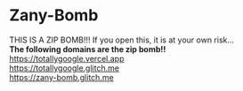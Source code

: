 # Zany-Bomb
THIS IS A ZIP BOMB!!! If you open this, it is at your own risk...
<br><strong>The following domains are the zip bomb!!</strong>
<br>https://totallygoogle.vercel.app
<br>https://totallygoogle.glitch.me
<br>https://zany-bomb.glitch.me
